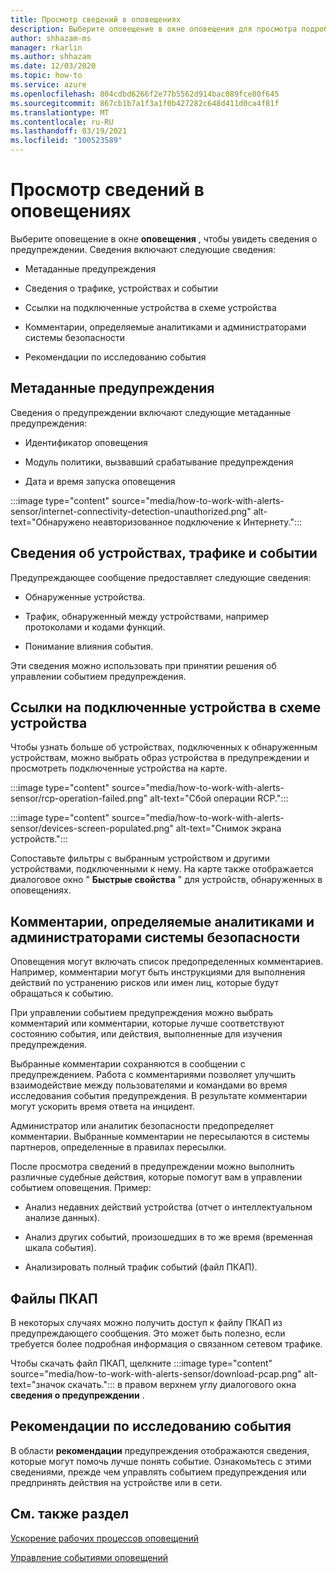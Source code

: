 ```yaml
---
title: Просмотр сведений в оповещениях
description: Выберите оповещение в окне оповещения для просмотра подробных сведений.
author: shhazam-ms
manager: rkarlin
ms.author: shhazam
ms.date: 12/03/2020
ms.topic: how-to
ms.service: azure
ms.openlocfilehash: 804cdbd6266f2e77b5562d914bac089fce80f645
ms.sourcegitcommit: 867cb1b7a1f3a1f0b427282c648d411d0ca4f81f
ms.translationtype: MT
ms.contentlocale: ru-RU
ms.lasthandoff: 03/19/2021
ms.locfileid: "100523589"
---
```

# <a name="view-information-in-alerts"></a>Просмотр сведений в оповещениях

Выберите оповещение в окне **оповещения** , чтобы увидеть сведения о предупреждении. Сведения включают следующие сведения:

- Метаданные предупреждения

- Сведения о трафике, устройствах и событии

- Ссылки на подключенные устройства в схеме устройства

- Комментарии, определяемые аналитиками и администраторами системы безопасности

- Рекомендации по исследованию события

## <a name="alert-metadata"></a>Метаданные предупреждения

Сведения о предупреждении включают следующие метаданные предупреждения:

  - Идентификатор оповещения

  - Модуль политики, вызвавший срабатывание предупреждения

  - Дата и время запуска оповещения

:::image type="content" source="media/how-to-work-with-alerts-sensor/internet-connectivity-detection-unauthorized.png" alt-text="Обнаружено неавторизованное подключение к Интернету.":::

## <a name="information-about-devices-traffic-and-the-event"></a>Сведения об устройствах, трафике и событии

Предупреждающее сообщение предоставляет следующие сведения:

  - Обнаруженные устройства.

  - Трафик, обнаруженный между устройствами, например протоколами и кодами функций.

  - Понимание влияния события.

Эти сведения можно использовать при принятии решения об управлении событием предупреждения.

## <a name="links-to-connected-devices-in-the-device-map"></a>Ссылки на подключенные устройства в схеме устройства

Чтобы узнать больше об устройствах, подключенных к обнаруженным устройствам, можно выбрать образ устройства в предупреждении и просмотреть подключенные устройства на карте.

:::image type="content" source="media/how-to-work-with-alerts-sensor/rcp-operation-failed.png" alt-text="Сбой операции RCP.":::

:::image type="content" source="media/how-to-work-with-alerts-sensor/devices-screen-populated.png" alt-text="Снимок экрана устройств.":::

Сопоставьте фильтры с выбранным устройством и другими устройствами, подключенными к нему. На карте также отображается диалоговое окно " **Быстрые свойства** " для устройств, обнаруженных в оповещениях.

## <a name="comments-defined-by-security-analysts-and-administrators"></a>Комментарии, определяемые аналитиками и администраторами системы безопасности 

Оповещения могут включать список предопределенных комментариев. Например, комментарии могут быть инструкциями для выполнения действий по устранению рисков или имен лиц, которые будут обращаться к событию.

При управлении событием предупреждения можно выбрать комментарий или комментарии, которые лучше соответствуют состоянию события, или действия, выполненные для изучения предупреждения.

Выбранные комментарии сохраняются в сообщении с предупреждением. Работа с комментариями позволяет улучшить взаимодействие между пользователями и командами во время исследования события предупреждения. В результате комментарии могут ускорить время ответа на инцидент.

Администратор или аналитик безопасности предопределяет комментарии. Выбранные комментарии не пересылаются в системы партнеров, определенные в правилах пересылки.

После просмотра сведений в предупреждении можно выполнить различные судебные действия, которые помогут вам в управлении событием оповещения. Пример:

- Анализ недавних действий устройства (отчет о интеллектуальном анализе данных). 

- Анализ других событий, произошедших в то же время (временная шкала события). 

- Анализировать полный трафик событий (файл ПКАП).

## <a name="pcap-files"></a>Файлы ПКАП

В некоторых случаях можно получить доступ к файлу ПКАП из предупреждающего сообщения. Это может быть полезно, если требуется более подробная информация о связанном сетевом трафике.

Чтобы скачать файл ПКАП, щелкните :::image type="content" source="media/how-to-work-with-alerts-sensor/download-pcap.png" alt-text="значок скачать."::: в правом верхнем углу диалогового окна **сведения о предупреждении** .

## <a name="recommendations-for-investigating-an-event"></a>Рекомендации по исследованию события 

В области **рекомендации** предупреждения отображаются сведения, которые могут помочь лучше понять событие. Ознакомьтесь с этими сведениями, прежде чем управлять событием предупреждения или предпринять действия на устройстве или в сети.

## <a name="see-also"></a>См. также раздел

[Ускорение рабочих процессов оповещений](how-to-accelerate-alert-incident-response.md)

[Управление событиями оповещений](how-to-manage-the-alert-event.md)
